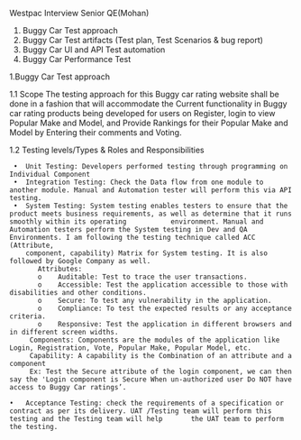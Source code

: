 Westpac Interview Senior QE(Mohan)
1.	Buggy Car Test approach
2.	Buggy Car Test artifacts (Test plan, Test Scenarios & bug report)
3.	Buggy Car UI and API Test automation
4.	Buggy Car Performance Test

1.Buggy Car Test approach

   1.1 Scope
   The testing approach for this Buggy car rating website shall be done in a fashion that will accommodate the Current functionality in Buggy car rating products being 
   developed for users on Register, login to view Popular Make and Model, and Provide Rankings for their Popular Make and Model by Entering their comments and Voting. 
   
   1.2 Testing levels/Types & Roles and Responsibilities
   
     •	Unit Testing: Developers performed testing through programming on Individual Component  
     •	Integration Testing: Check the Data flow from one module to another module. Manual and Automation tester will perform this via API testing.  
     •	System Testing: System testing enables testers to ensure that the product meets business requirements, as well as determine that it runs smoothly within its operating           environment. Manual and Automation testers perform the System testing in Dev and QA Environments. I am following the testing technique called ACC (Attribute, 
        component, capability) Matrix for System testing. It is also followed by Google Company as well.        
           Attributes:
           o	Auditable: Test to trace the user transactions.
           o	Accessible: Test the application accessible to those with disabilities and other conditions.
           o	Secure: To test any vulnerability in the application.
           o	Compliance: To test the expected results or any acceptance criteria.
           o	Responsive: Test the application in different browsers and in different screen widths.    
         Components: Components are the modules of the application like Login, Registration, Vote, Popular Make, Popular Model, etc.
         Capability: A capability is the Combination of an attribute and a component
         Ex: Test the Secure attribute of the login component, we can then say the 'Login component is Secure When un-authorized user Do NOT have access to Buggy Car ratings’.
      
    •	Acceptance Testing: check the requirements of a specification or contract as per its delivery. UAT /Testing team will perform this testing and the Testing team will help       the UAT team to perform the testing.
